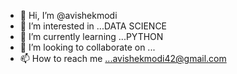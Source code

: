 - 👋 Hi, I’m @avishekmodi
- 👀 I’m interested in ...DATA SCIENCE
- 🌱 I’m currently learning ...PYTHON
- 💞️ I’m looking to collaborate on ...
- 📫 How to reach me ...avishekmodi42@gmail.com

<!---
avishekmodi/avishekmodi is a ✨ special ✨ repository because its `README.md` (this file) appears on your GitHub profile.
You can click the Preview link to take a look at your changes.
--->

